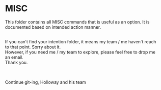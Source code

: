 # MISC
This folder contains all MISC commands that is useful as an option. It is documented based on intended action manner.

<br>
If you can't find your intention folder, it means my team / me haven't reach to that point. Sorry about it.

<br>
However, if you need me / my team to explore, please feel free to drop me an email.

<br>
Thank you.

<br><br>
Continue git-ing,
Holloway and his team